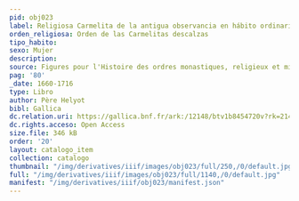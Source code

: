 ```yaml
---
pid: obj023
label: Religiosa Carmelita de la antigua observancia en hábito ordinario
orden_religiosa: Orden de las Carmelitas descalzas
tipo_habito: 
sexo: Mujer
description: 
source: Figures pour l'Histoire des ordres monastiques, religieux et militaires
pag: '80'
_date: 1660-1716
type: Libro
author: Père Helyot
bibl: Gallica
dc.relation.uri: https://gallica.bnf.fr/ark:/12148/btv1b8454720v?rk=21459;2
dc.rights.acceso: Open Access
size.file: 346 kB
order: '20'
layout: catalogo_item
collection: catalogo
thumbnail: "/img/derivatives/iiif/images/obj023/full/250,/0/default.jpg"
full: "/img/derivatives/iiif/images/obj023/full/1140,/0/default.jpg"
manifest: "/img/derivatives/iiif/obj023/manifest.json"
---
```

